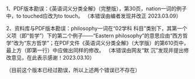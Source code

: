 
1、PDF版本勘误：《英语词义分类全解》（完整版），第30页，nation一词的例子中，to touched应改为to touch。
（本错误由编者发现并改正 2023.03.09）

2、资料库与PDF版本勘误：philosophy一词在“02学科 科目”类别下，其第一个义项（即“哲学”）下的第二个例子——“Eastern philosophy”的意思应由“西方哲学”改为“东方哲学”；在PDF文件《英语词义分类全解》（大学版）的第610页中，最上方（即第一行）中应做出同样的修改。
（本错误由网友“默 沉”发现并提出修改意见，在此表示感谢！2023.03.10）

（目前这个版本已经过勘误，所以上述两个错误已不存在）
